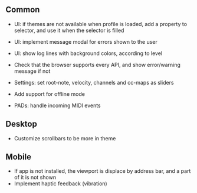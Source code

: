 
## Common

* UI: if themes are not available when profile is loaded, add a property to selector, and
  use it when the selector is filled
* UI: implement message modal for errors shown to the user
* UI: show log lines with background colors, according to level
* Check that the browser supports every API, and show error/warning message if not
* Settings: set root-note, velocity, channels and cc-maps as sliders
* Add support for offline mode

* PADs: handle incoming MIDI events


## Desktop

* Customize scrollbars to be more in theme


## Mobile

* If app is not installed, the viewport is displace by address bar, and a part of it is not shown
* Implement haptic feedback (vibration)
